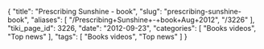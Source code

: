 {
    "title": "Prescribing Sunshine - book",
    "slug": "prescribing-sunshine-book",
    "aliases": [
        "/Prescribing+Sunshine+-+book+Aug+2012",
        "/3226"
    ],
    "tiki_page_id": 3226,
    "date": "2012-09-23",
    "categories": [
        "Books videos",
        "Top news"
    ],
    "tags": [
        "Books videos",
        "Top news"
    ]
}